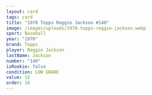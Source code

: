 ```yaml
---
layout: card
tags: card
title: "1970 Topps Reggie Jackson #140"
image: /images/uploads/1970-topps-reggie-jackson.webp
sport: Baseball
year: "1970"
brand: Topps
player: Reggie Jackson
lastName: Jackson
number: "140"
isRookie: false
condition: LOW GRADE
value: 15
order: 10
---
```

